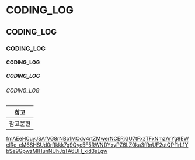 # CODING_LOG
## CODING_LOG
### CODING_LOG
#### CODING_LOG
##### CODING_LOG
###### CODING_LOG

|참고|
|-|
|참고문헌|

[fmAEeHCuyJSAfVG8rNBo1MOdv4rtZMwerNCERjGU7tFxzTFxNmzArYg8EWelRe_eM6SHSUd0rRkkk7g9Qyc5F5RWNDYxyPZ6LZ0ka3fRnUF2utQPf1rL1YbSe9GpwzMIHunNUhJqTA6UH_xid3sLgw](https://github.com/user-attachments/assets/3b15abeb-6a47-41bf-a97a-bd1ae04ec602)
